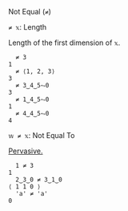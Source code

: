 Not Equal (`≠`)

`≠ 𝕩`: Length

Length of the first dimension of `𝕩`.

```
  ≠ 3
1
  ≠ ⟨1, 2, 3⟩
3 
  ≠ 3‿4‿5⥊0
3 
  ≠ 1‿4‿5⥊0
1 
  ≠ 4‿4‿5⥊0
4
```

`𝕨 ≠ 𝕩`: Not Equal To

[Pervasive.](https://mlochbaum.github.io/BQN/doc/arithmetic.html#pervasion)
```
  1 ≠ 3
1
  2‿3‿0 ≠ 3‿1‿0
⟨ 1 1 0 ⟩
  'a' ≠ 'a'
0
```